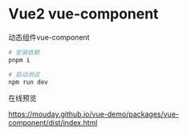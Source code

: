 # Vue2 vue-component

动态组件vue-component

```bash
# 安装依赖
pnpm i

# 启动测试
npm run dev
```

在线预览

https://mouday.github.io/vue-demo/packages/vue-component/dist/index.html